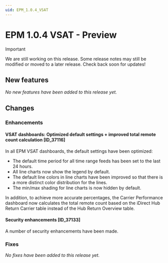 ```yaml
---
uid: EPM_1.0.4_VSAT
---
```


# EPM 1.0.4 VSAT - Preview

> [!IMPORTANT]
> We are still working on this release. Some release notes may still be modified or moved to a later release. Check back soon for updates!

## New features

*No new features have been added to this release yet.*

## Changes

### Enhancements

#### VSAT dashboards: Optimized default settings + improved total remote count calculation [ID_37116]

In all EPM VSAT dashboards, the default settings have been optimized:

- The default time period for all time range feeds has been set to the last 24 hours.
- All line charts now show the legend by default.
- The default line colors in line charts have been improved so that there is a more distinct color distribution for the lines.
- The min/max shading for line charts is now hidden by default.

In addition, to achieve more accurate percentages, the Carrier Performance dashboard now calculates the total remote count based on the iDirect Hub Return Carrier table instead of the Hub Return Overview table.

#### Security enhancements [ID_37133]

A number of security enhancements have been made.

### Fixes

*No fixes have been added to this release yet.*
